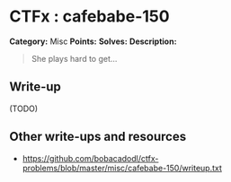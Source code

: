 # CTFx : cafebabe-150

**Category:** Misc
**Points:** 
**Solves:** 
**Description:**

> She plays hard to get...

## Write-up

(TODO)

## Other write-ups and resources

* https://github.com/bobacadodl/ctfx-problems/blob/master/misc/cafebabe-150/writeup.txt
